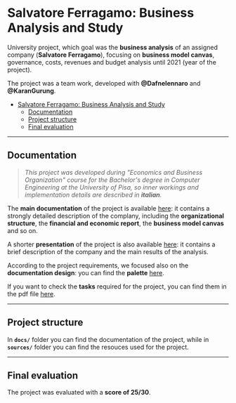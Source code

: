 # Salvatore Ferragamo: Business Analysis and Study

University project, which goal was the **business analysis** of an assigned company (**Salvatore Ferragamo**), focusing on **business model canvas**, governance, costs, revenues and budget analysis until 2021 (year of the project). 

The project was a team work, developed with **@DafneIennaro** and **@KaranGurung**.

- [Salvatore Ferragamo: Business Analysis and Study](#salvatore-ferragamo-business-analysis-and-study)
  - [Documentation](#documentation)
  - [Project structure](#project-structure)
  - [Final evaluation](#final-evaluation)


---

## Documentation

> _This project was developed during "Economics and Business Organization" course for the Bachelor's degree in Computer Engineering at the University of Pisa, so inner workings and implementation details are described in **italian**._

The **main documentation** of the project is available [here](/docs/Documentazione.pdf): it contains a strongly detailed description of the complany, including the **organizational structure**, the **financial and economic report**, the **business model canvas** and so on.

A shorter **presentation** of the project is also available [here](/docs/Presentazione.pdf): it contains a brief description of the company and the main results of the analysis.

According to the project requirements, we focused also on the **documentation design**: you can find the **palette** [here](/docs/palette.pdf).

If you want to check the **tasks** required for the project, you can find them in the pdf file [here](/docs/specifiche.pdf).

---

## Project structure

In **`docs/`** folder you can find the documentation of the project, while in **`sources/`** folder you can find the resouces used for the project.

---

## Final evaluation

The project was evaluated with a **score of 25/30**.
